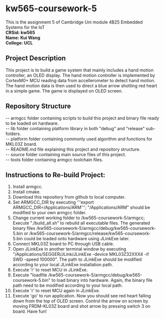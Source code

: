 # kw565-coursework-5
This is the assignment 5 of Cambridge Uni module 4B25 Embedded Systems for the IoT <br />
**CRSid: kw565 <br />
Name: Kui Wang <br />
College: UCL <br />**

## Project Description
This project is to build a game system that mainly includes a hand motion controller, an OLED display. The hand motion controller is implemented by CortexM0+ MCU reading data from accellerometer to detect hand motion. The hand motion data is then used to direct a blue arrow shotting red heart in a simple game. The game is displayed on OLED screen.

## Repository Structure
-- armgcc      folder containing scripts to build this project and binary file ready to be loaded on hardware.<br />
-- lib         folder containing platform library in both "debug" and "release" sub-folders.<br />
-- platform    folder containing commonly used algorithm and functions for MKL03Z board.<br />
-- README.md   file explaining this project and repository structure.<br />
-- source      folder containing main source files of this project.<br />
-- tools       folder containing armgcc toolchain files.<br />

## Instructions to Re-build Project:
1. Install armgcc. <br />
2. Install cmake. <br />
3. Download this repository from github to local computer. <br />
4. Set ARMGCC_DIR by executing '''export ARMGCC_DIR=/Applications/ARM'''; "/Applications/ARM" should be modified to your own armgcc folder. <br />
5. Change current working folder to /kw565-coursework-5/armgcc; Execute "./build_all.sh" to rebuild all executable files. The generated binary files /kw565-coursework-5/armgcc/debug/kw565-coursework-5.bin or /kw565-coursework-5/armgcc/release/kw565-coursework-5.bin could be loaded onto hardware using JLinkExe later.
6. Connect MKL03Z board to PC through USB cable. <br />
7. Open JLinkExe in another terminal window by executing "/Applications/SEGGER/JLink/JLinkExe -device MKL03Z32XXX4 -if SWD -speed 100000". The path to JLinkExe should be modified according to your local JLinkExe installation path. <br />
8. Execute 'r' to reset MCU in JLinkExe. <br />
9. Execute "loadfile /kw565-coursework-5/armgcc/debug/kw565-coursework-5.bin" to load binary into hardware. Again, the binary file path need to be modified according to your local path. <br />
10. Execute 'r' to reset MCU again in JLinkExe. <br />
11. Execute 'go' to run application. Now you should see red heart falling down from the top of OLED screen. Control the arrow on screen by moving FRDM-KL03Z board and shot arrow by pressing switch 3 on board. Have fun!
